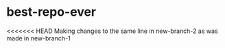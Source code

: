 # best-repo-ever
<<<<<<< HEAD
Making changes to the same line in new-branch-2 as was made in new-branch-1
